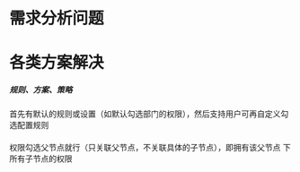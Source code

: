 # 需求分析问题







# 各类方案解决

##### 规则、方案、策略
首先有默认的规则或设置（如默认勾选部门的权限），然后支持用户可再自定义勾选配置规则

####
权限勾选父节点就行（只关联父节点，不关联具体的子节点），即拥有该父节点
下所有子节点的权限